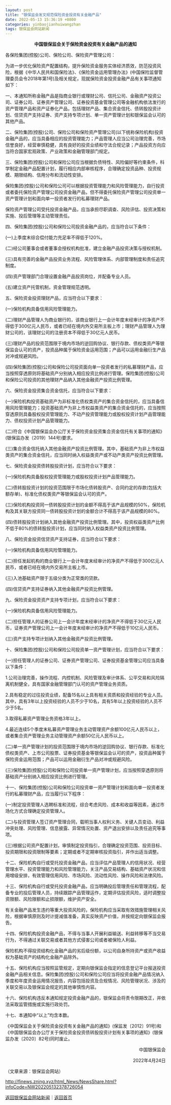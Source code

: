 ```yaml
---
layout: post
title: "银保监会发文规范保险资金投资有关金融产品"
date: 2022-05-13 15:36:19 +0800
categories: yinbaojianhuiwangzhan
tags: 银保监会网站新闻
---
```

<p style="text-align:center;"><strong>中国银保监会关于保险资金投资有关金融产品的通知</strong></p><p>各保险集团(控股)公司、保险公司、保险资产管理公司：</p><p>为进一步优化保险资产配置结构，提升保险资金服务实体经济质效，防范投资风险，根据《中华人民共和国保险法》、《保险资金运用管理办法》(中国保险监督管理委员会令2018年第1号)及相关规定，现就保险资金投资金融产品有关事项通知如下：</p><p>一、本通知所称金融产品是指商业银行或理财公司、信托公司、金融资产投资公司、证券公司、证券资产管理公司、证券投资基金管理公司等金融机构依法发行的资产管理产品和资产证券化产品，包括理财产品、集合资金信托、债转股投资计划、信贷资产支持证券、资产支持专项计划、单一资产管理计划和银保监会认可的其他产品。</p><p>二、保险集团(控股)公司、保险公司和保险资产管理公司(以下统称保险机构)投资金融产品的，应当具备相应的投资管理能力；产品管理人应当公司治理完善，市场信誉良好，经营审慎稳健，具有良好的投资业绩和守法合规记录；产品投资方向应当符合国家宏观政策、产业政策和金融管理部门规定。</p><p>三、保险集团(控股)公司和保险公司应当根据负债特性、风险偏好等约束条件，科学制定金融产品配置计划，履行相应内部审核程序，合理确定投资品种、投资规模、期限结构、信用分布和流动性安排。</p><p>保险集团(控股)公司和保险公司可以根据投资管理能力和风险管理能力，自行投资或者委托保险资产管理公司投资金融产品，但不得委托保险资产管理公司投资单一资产管理计划和面向单一投资者发行的私募理财产品。</p><p>保险资产管理公司受托投资金融产品，应当承担尽职调查、风险评估、投资决策和实施、投后管理等主动管理责任。</p><p>四、保险集团(控股)公司和保险公司投资金融产品的，应当符合以下条件：</p><p>(一)上季度末综合偿付能力充足率不得低于120%。</p><p>(二)经公司董事会或者董事会授权机构批准，建立金融产品投资决策与授权机制。</p><p>(三)具有完善的金融产品投资业务流程、风险管理体系、内部管理制度和责任追究制度。</p><p>(四)资产管理部门合理设置金融产品投资岗位，并配备专业人员。</p><p>(五)建立资产托管机制，资金管理规范透明。</p><p>五、保险资金投资理财产品，应当符合以下要求：</p><p>(一)保险机构具备信用风险管理能力。</p><p>(二)理财产品管理人为商业银行的，该商业银行上一会计年度末经审计的净资产不得低于300亿元人民币，或者已经在境内外交易所主板上市；理财产品管理人为理财公司的，该理财公司的注册资本不得低于30亿元人民币。</p><p>(三)理财产品的投资范围限于境内市场的逆回购协议、银行存款、债权类资产等银保监会认可的资产，投资品种属于保险资金运用范围；产品可以运用金融衍生产品对冲或规避风险。</p><p>(四)保险集团(控股)公司和保险公司投资面向单一投资者发行的私募理财产品，应当按照穿透原则将基础资产分别纳入相应投资比例进行管理。保险集团(控股)公司和保险公司投资的其他理财产品纳入其他金融资产投资比例管理。</p><p>六、保险资金投资集合资金信托，应当符合以下要求：</p><p>(一)保险机构投资基础资产为非标准化债权类资产的集合资金信托的，应当具备信用风险管理能力；投资基础资产为非上市权益类资产的集合资金信托的，应当按照穿透原则具备股权投资管理能力、不动产投资管理能力或股权投资计划产品管理能力、债权投资计划产品管理能力。</p><p>(二)符合《中国银保监会办公厅关于保险资金投资集合资金信托有关事项的通知》(银保监办发〔2019〕144号)要求。</p><p>(三)集合资金信托纳入其他金融资产投资比例管理。其中，基础资产为非上市权益类资产的集合资金信托，应当同时纳入权益类资产或不动产类资产投资比例管理。</p><p>七、保险资金投资债转股投资计划，应当符合以下要求：</p><p>(一)保险机构具备股权投资管理能力或股权投资计划产品管理能力。</p><p>(二)债转股投资计划的投资范围限于市场化债转股资产、合同约定的存款(包括大额存单)、标准化债权类资产等银保监会认可的资产。</p><p>(三)保险机构投资同一债转股投资计划的金额不得高于该产品规模的50%，保险机构及其关联方投资同一债转股投资计划的金额合计不得高于该产品规模的80%。</p><p>(四)债转股投资计划纳入其他金融资产投资比例管理。其中，投资权益类资产比例不低于80%的债转股投资计划，应当同时纳入权益类资产投资比例管理。</p><p>八、保险资金投资信贷资产支持证券，应当符合以下要求：</p><p>(一)保险机构具备信用风险管理能力。</p><p>(二)担任发起机构的商业银行上一会计年度末经审计的净资产不得低于300亿元人民币，或者已经在境内外交易所主板上市。</p><p>(三)入池基础资产限于五级分类为正常类的贷款。</p><p>(四)信贷资产支持证券纳入其他金融资产投资比例管理。</p><p>九、保险资金投资资产支持专项计划，应当符合以下要求：</p><p>(一)保险机构具备信用风险管理能力。</p><p>(二)担任管理人的证券公司上一会计年度末经审计的净资产不得低于30亿元人民币，证券资产管理公司上一会计年度末经审计的净资产不得低于10亿元人民币。</p><p>(三)资产支持专项计划纳入其他金融资产投资比例管理。</p><p>十、保险集团(控股)公司和保险公司投资单一资产管理计划，应当符合以下要求：</p><p>(一)担任管理人的证券公司、证券资产管理公司、证券投资基金管理公司应当具备以下条件：</p><p>1.公司治理完善，操作流程、内控机制、风险管理及审计体系、公平交易和风险隔离机制健全，具有国家金融管理部门认可的资产管理业务资质。</p><p>2.具有稳定的过往投资业绩，配备15名以上具有相关资质和投资经验的专业人员。其中，具有3年以上投资经验的人员不少于10名，具有5年以上投资经验的人员不少于5名。</p><p>3.取得私募资产管理业务资格3年以上。</p><p>4.最近连续5个季度末私募资产管理业务主动管理资产余额100亿元人民币以上，或者集合资产管理业务主动管理资产余额50亿元人民币以上。</p><p>(二)单一资产管理计划的投资范围限于境内市场的逆回购协议、银行存款、标准化债权类资产、上市公司股票、证券投资基金等银保监会认可的资产，投资品种属于保险资金运用范围；产品可以运用金融衍生产品对冲或规避风险。</p><p>(三)保险集团(控股)公司和保险公司投资单一资产管理计划，应当按照穿透原则将基础资产分别纳入相应投资比例进行管理。</p><p>十一、保险集团(控股)公司和保险公司投资单一资产管理计划和面向单一投资者发行的私募理财产品，应当履行以下程序：</p><p>(一)制定投资管理人选聘标准和流程，综合考虑风险、成本和收益等因素，通过市场化方式合理确定投资管理人。</p><p>(二)与投资管理人签订资产管理合同，载明当事人权利义务、关键人员变动、利益冲突处理、风险管理、信息披露、异常情况处置、资产退出安排以及责任追究等事项。</p><p>(三)根据公司资产配置计划，审慎制定投资指引，合理确定投资范围、投资目标、投资期限和投资限制等要素；定期或者不定期审核投资指引，并作出适当调整。</p><p>十二、保险机构自行或受托投资金融产品，应当评估产品管理人的信用状况、经营管理水平、投资管理能力和风险管理能力，关注产品交易结构、基础资产状况和信用增级安排，有效管理信用风险、市场风险、流动性风险、操作风险和法律风险。</p><p>十三、保险机构自行或受托投资金融产品，应当明确投后管理责任和管理流程，配备专业的投后管理人员，持续跟踪产品管理运作，定期评估投资风险，适时调整投资限额、风险限额和止损限额，维护资产安全。</p><p>有关金融产品发生违约等重大投资风险的，保险机构应当采取有效措施管理相关风险，根据审慎原则及时计提减值准备，真实反映资产价值，并按规定向银保监会报告。</p><p>十四、保险机构投资金融产品，不得与当事人开展利益输送、利益转移等不当交易行为，不得通过关联交易或者其他方式侵害公司或者被保险人利益。</p><p>保险机构不得投资结构化金融产品的劣后级份额，以公司自身所持资产或资产收益权为基础资产的结构化金融产品除外。</p><p>十五、保险机构应当按照监管规定，定期向银保监会指定的信息登记平台报送投资金融产品相关信息。保险集团(控股)公司和保险公司应当将投资金融产品情况纳入季度和年度资金运用情况报告，内容包括投资及合规情况、风险管理状况、涉及的关联交易以及银保监会规定的其他审慎性内容。</p><p>十六、保险机构违反本通知规定投资金融产品的，银保监会将责令限期改正，并依法采取监管措施或实施行政处罚。</p><p>十七、本通知中“以上”均含本数。</p><p>《中国保监会关于保险资金投资有关金融产品的通知》(保监发〔2012〕91号)和《中国银保监会办公厅关于保险资金投资债转股投资计划有关事项的通知》(银保监办发〔2020〕82号)同时废止。</p><p style="text-align:right;">中国银保监会</p><p style="text-align:right;">2022年4月24日</p><p class="em_media">（文章来源：银保监会网站）</p>

<http://finews.zning.xyz/html_News/NewsShare.html?infoCode=NW202205132378726054>

[返回银保监会网站新闻](//finews.withounder.com/category/yinbaojianhuiwangzhan.html)｜[返回首页](//finews.withounder.com/)